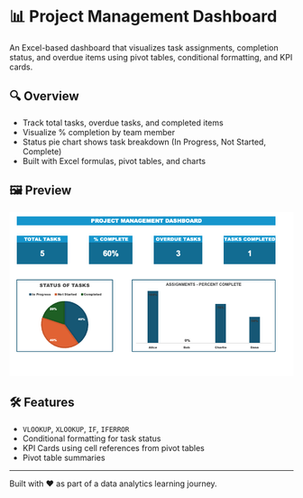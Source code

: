 # 📊 Project Management Dashboard

An Excel-based dashboard that visualizes task assignments, completion status, and overdue items using pivot tables, conditional formatting, and KPI cards.

## 🔍 Overview

- Track total tasks, overdue tasks, and completed items
- Visualize % completion by team member
- Status pie chart shows task breakdown (In Progress, Not Started, Complete)
- Built with Excel formulas, pivot tables, and charts

## 🖼️ Preview

![Dashboard Preview](images/dashboard-preview.png)

## 🛠️ Features

- `VLOOKUP`, `XLOOKUP`, `IF`, `IFERROR`
- Conditional formatting for task status
- KPI Cards using cell references from pivot tables
- Pivot table summaries

---

Built with ❤️ as part of a data analytics learning journey.
